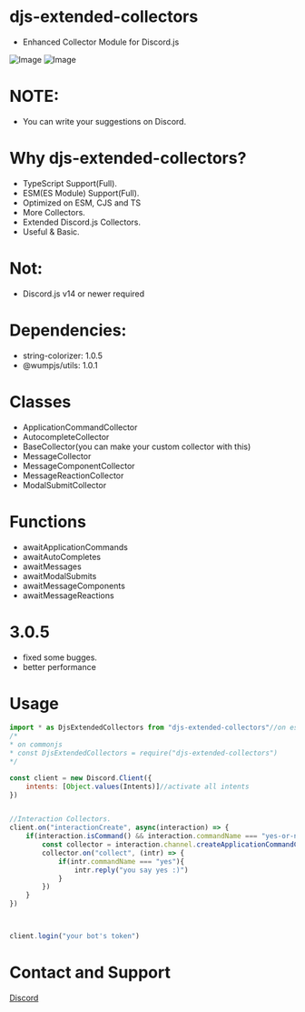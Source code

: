 # djs-extended-collectors

- Enhanced Collector Module for Discord.js

![Image](https://img.shields.io/npm/dt/djs-extended-collectors.svg?color=%2351FC0&maxAge=3600)
![Image](https://img.shields.io/npm/v/djs-extended-collectors?color=red&label=djs-extended-collectors)

# NOTE:
- You can write your suggestions on Discord.


# Why djs-extended-collectors?
- TypeScript Support(Full).
- ESM(ES Module) Support(Full).
- Optimized on ESM, CJS and TS
- More Collectors.
- Extended Discord.js Collectors.
- Useful & Basic.

# Not:
- Discord.js v14 or newer required

# Dependencies:
- string-colorizer: 1.0.5
- @wumpjs/utils: 1.0.1

# Classes
- ApplicationCommandCollector
- AutocompleteCollector
- BaseCollector(you can make your custom collector with this)
- MessageCollector
- MessageComponentCollector
- MessageReactionCollector
- ModalSubmitCollector

# Functions
- awaitApplicationCommands
- awaitAutoCompletes
- awaitMessages
- awaitModalSubmits
- awaitMessageComponents
- awaitMessageReactions

# 3.0.5

- fixed some bugges.
- better performance

# Usage
```js
import * as DjsExtendedCollectors from "djs-extended-collectors"//on esm.
/*
* on commonjs
* const DjsExtendedCollectors = require("djs-extended-collectors")
*/

const client = new Discord.Client({
    intents: [Object.values(Intents)]//activate all intents
})


//Interaction Collectors.
client.on("interactionCreate", async(interaction) => {
    if(interaction.isCommand() && interaction.commandName === "yes-or-no"){
        const collector = interaction.channel.createApplicationCommandCollector(options)//or: new DjsExtendedCollectors.ApplicationCommandCollector(client, interaction.channel, options)
        collector.on("collect", (intr) => {
            if(intr.commandName === "yes"){
                intr.reply("you say yes :)")
            }
        })
    }
})



client.login("your bot's token")
```


# Contact and Support

<a href="https://discord.com/users/586995957695119477">Discord</a>
